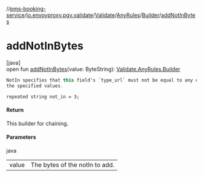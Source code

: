 //[pms-booking-service](../../../../../index.md)/[io.envoyproxy.pgv.validate](../../../index.md)/[Validate](../../index.md)/[AnyRules](../index.md)/[Builder](index.md)/[addNotInBytes](add-not-in-bytes.md)

# addNotInBytes

[java]\
open fun [addNotInBytes](add-not-in-bytes.md)(value: ByteString): [Validate.AnyRules.Builder](index.md)

```kotlin
NotIn specifies that this field's `type_url` must not be equal to any of
the specified values.

```
`repeated string not_in = 3;`

#### Return

This builder for chaining.

#### Parameters

java

| | |
|---|---|
| value | The bytes of the notIn to add. |